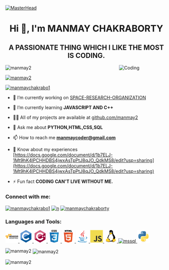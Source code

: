 
[![MasterHead](https://1.bp.blogspot.com/-7A4WynwLsMw/XbBpCXG8fHI/AAAAAAAAMt4/uOa1bpLskYgrwGbllhSu2SDj_Mig8SXJQCLcBGAsYHQ/s1600/2000_600px.gif)](https://manmay2.io)
<h1 align="center">Hi 👋, I'm MANMAY CHAKRABORTY</h1>
<h2 align="center"> A PASSIONATE THING WHICH I LIKE THE MOST IS <B>CODING</B>.</h2>
<img align="right" alt="Coding" width="150" src="https://cdn.dribbble.com/users/1162077/screenshots/3848914/programmer.gif">
<p align="left"> <img src="https://komarev.com/ghpvc/?username=manmay2&label=Profile%20views&color=0e75b6&style=flat" alt="manmay2" /> </p>

<p align="left"> <a href="https://github.com/ryo-ma/github-profile-trophy"><img src="https://github-profile-trophy.vercel.app/?username=manmay2" alt="manmay2" /></a> </p>

<p align="left"> <a href="https://twitter.com/manmaychakrabo1" target="blank"><img src="https://img.shields.io/twitter/follow/manmaychakrabo1?logo=twitter&style=for-the-badge" alt="manmaychakrabo1" /></a> </p>

- 🔭 I’m currently working on [SPACE-RESEARCH-ORGANIZATION](https://github.com/manmay2/SPACE-RESEARCH-ORGANIZATION-)

- 🌱 I’m currently learning **JAVASCRIPT AND C++**

- 👨‍💻 All of my projects are available at [github.com/manmay2](github.com/manmay2)

- 💬 Ask me about **PYTHON,HTML,CSS,SQL**

- 📫 How to reach me **manmaycoder@gmail.com**

- 📄 Know about my experiences [https://docs.google.com/document/d/1b7ELJ-1Mt9hK4lPCHHDBS4jwxAsTpPtJ8qJO_QdkMS8/edit?usp=sharing](https://docs.google.com/document/d/1b7ELJ-1Mt9hK4lPCHHDBS4jwxAsTpPtJ8qJO_QdkMS8/edit?usp=sharing)

- ⚡ Fun fact **CODING CAN'T LIVE WITHOUT ME.**

<h3 align="left">Connect with me:</h3>
<p align="left">
<a href="https://twitter.com/manmaychakrabo1" target="blank"><img align="center" src="https://raw.githubusercontent.com/rahuldkjain/github-profile-readme-generator/master/src/images/icons/Social/twitter.svg" alt="manmaychakrabo1" height="30" width="40" /></a>
<a href="https://fb.com/n" target="blank"><img align="center" src="https://raw.githubusercontent.com/rahuldkjain/github-profile-readme-generator/master/src/images/icons/Social/facebook.svg" alt="n" height="30" width="40" /></a>
<a href="https://instagram.com/manmaychakraborty" target="blank"><img align="center" src="https://raw.githubusercontent.com/rahuldkjain/github-profile-readme-generator/master/src/images/icons/Social/instagram.svg" alt="manmaychakraborty" height="30" width="40" /></a>
</p>

<h3 align="left">Languages and Tools:</h3>
<p align="left"> <a href="https://aws.amazon.com" target="_blank" rel="noreferrer"> <img src="https://raw.githubusercontent.com/devicons/devicon/master/icons/amazonwebservices/amazonwebservices-original-wordmark.svg" alt="aws" width="40" height="40"/> </a> <a href="https://www.cprogramming.com/" target="_blank" rel="noreferrer"> <img src="https://raw.githubusercontent.com/devicons/devicon/master/icons/c/c-original.svg" alt="c" width="40" height="40"/> </a> <a href="https://www.w3schools.com/cpp/" target="_blank" rel="noreferrer"> <img src="https://raw.githubusercontent.com/devicons/devicon/master/icons/cplusplus/cplusplus-original.svg" alt="cplusplus" width="40" height="40"/> </a> <a href="https://www.w3schools.com/css/" target="_blank" rel="noreferrer"> <img src="https://raw.githubusercontent.com/devicons/devicon/master/icons/css3/css3-original-wordmark.svg" alt="css3" width="40" height="40"/> </a> <a href="https://www.w3.org/html/" target="_blank" rel="noreferrer"> <img src="https://raw.githubusercontent.com/devicons/devicon/master/icons/html5/html5-original-wordmark.svg" alt="html5" width="40" height="40"/> </a> <a href="https://www.java.com" target="_blank" rel="noreferrer"> <img src="https://raw.githubusercontent.com/devicons/devicon/master/icons/java/java-original.svg" alt="java" width="40" height="40"/> </a> <a href="https://developer.mozilla.org/en-US/docs/Web/JavaScript" target="_blank" rel="noreferrer"> <img src="https://raw.githubusercontent.com/devicons/devicon/master/icons/javascript/javascript-original.svg" alt="javascript" width="40" height="40"/> </a> <a href="https://www.linux.org/" target="_blank" rel="noreferrer"> <img src="https://raw.githubusercontent.com/devicons/devicon/master/icons/linux/linux-original.svg" alt="linux" width="40" height="40"/> </a> <a href="https://www.microsoft.com/en-us/sql-server" target="_blank" rel="noreferrer"> <img src="https://www.svgrepo.com/show/303229/microsoft-sql-server-logo.svg" alt="mssql" width="40" height="40"/> </a> <a href="https://www.python.org" target="_blank" rel="noreferrer"> <img src="https://raw.githubusercontent.com/devicons/devicon/master/icons/python/python-original.svg" alt="python" width="40" height="40"/> </a> </p>

<p><img align="left" src="https://github-readme-stats.vercel.app/api/top-langs?username=manmay2&show_icons=true&locale=en&layout=compact" alt="manmay2" /></p>

<p>&nbsp;<img align="center" src="https://github-readme-stats.vercel.app/api?username=manmay2&show_icons=true&locale=en" alt="manmay2" /></p>

<p><img align="center" src="https://github-readme-streak-stats.herokuapp.com/?user=manmay2&" alt="manmay2" /></p>
